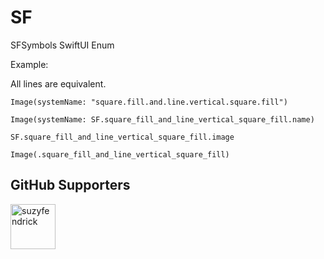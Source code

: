 # SF

SFSymbols SwiftUI Enum

Example:

All lines are equivalent.

    Image(systemName: "square.fill.and.line.vertical.square.fill")
            
    Image(systemName: SF.square_fill_and_line_vertical_square_fill.name)
            
    SF.square_fill_and_line_vertical_square_fill.image

    Image(.square_fill_and_line_vertical_square_fill)

## GitHub Supporters

 [<img class="avatar" alt="suzyfendrick" src="https://avatars1.githubusercontent.com/u/25371717?s=460&u=34217047bbfd4912909cd5a85959544b6e49cc9f&v=4" width="72" height="72">](https://github.com/suzyfendrick)
